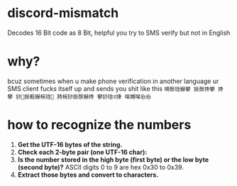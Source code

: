 # discord-mismatch
Decodes 16 Bit code as 8 Bit, helpful you try to SMS verify but not in English
# why?
bcuz sometimes when u make phone verification in another language ur SMS client fucks itself up and sends you shit like this
```嘀漀琀爀攀 挀漀搀攀 搀攀 猀挀甀爀椀琀 䐀椀猀挀漀爀搀 攀猀琀ꀀ㨀 㘀㜀㘀㤀㤀　```
# how to recognize the numbers
1. **Get the UTF-16 bytes of the string.**
2. **Check each 2-byte pair (one UTF-16 char):**
3. **Is the number stored in the high byte (first byte) or the low byte (second byte)?**
ASCII digits 0 to 9 are hex 0x30 to 0x39.
5. **Extract those bytes and convert to characters.**

